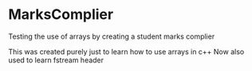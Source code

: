 # MarksComplier
Testing the use of arrays by creating a student marks complier

This was created purely just to learn how to use arrays in c++
Now also used to learn fstream header
